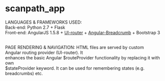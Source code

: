 # scanpath_app

LANGUAGES & FRAMEWORKS USED:<br />
Back-end: Python 2.7 + Flask<br />
Front-end: AngularJS 1.5.8 + <a href="https://github.com/angular-ui/ui-router">UI-router</a> +
           <a href="https://github.com/ncuillery/angular-breadcrumb">Angular-Breadcrumb</a> + Bootstrap 3<br /><br />

PAGE RENDERING & NAVIGATION:
HTML files are served by custom Angular routing provider (UI-router). It<br />
enhances the basic Angular $routeProvider functionality by replacing it with own<br />
$stateProvider keyword. It can be used for remembering states (e.g. breadcrumbs) etc.
